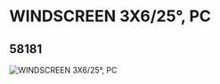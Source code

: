 # WINDSCREEN 3X6/25°, PC
## 58181
![WINDSCREEN 3X6/25°, PC](https://lc-www-live-s.legocdn.com/media/bricks/5/2/4498370.jpg)